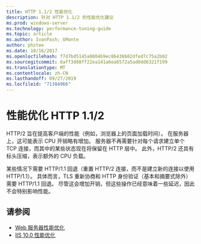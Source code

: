 ```yaml
---
title: HTTP 1.1/2 性能优化
description: 针对 HTTP 1.1/2 的性能优化建议
ms.prod: windows-server
ms.technology: performance-tuning-guide
ms.topic: article
ms.author: IvanPash; GMonte
author: phstee
ms.date: 10/16/2017
ms.openlocfilehash: f7d7bd5145a0804b9ec86438602dfed7c75a2b02
ms.sourcegitcommit: 6aff3d88ff22ea141a6ea6572a5ad8dd6321f199
ms.translationtype: MT
ms.contentlocale: zh-CN
ms.lasthandoff: 09/27/2019
ms.locfileid: "71384966"
---
```

# <a name="performance-tuning-http-112"></a>性能优化 HTTP 1.1/2

HTTP/2 旨在提高客户端的性能（例如，浏览器上的页面加载时间）。 在服务器上，这可能表示 CPU 开销略有增加。 服务器不再需要针对每个请求建立单个 TCP 连接，而其中的某些状态现在将保留在 HTTP 层中。 此外，HTTP/2 还具有标头压缩，表示额外的 CPU 负载。

某些情况下需要 HTTP/1.1 回退（重置 HTTP/2 连接，而不是建立新的连接以使用 HTTP/1.1）。 具体而言，TLS 重新协商和 HTTP 身份验证（基本和摘要式除外）需要 HTTP/1.1 回退。 尽管这会增加开销，但这些操作已经意味着一些延迟，因此不会特别影响性能。

## <a name="see-also"></a>请参阅
- [Web 服务器性能优化](index.md) 
- [IIS 10.0 性能优化](tuning-iis-10.md)
